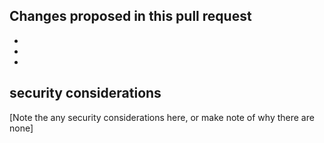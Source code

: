 <!-- markdownlint-disable-next-line MD041 -->
## Changes proposed in this pull request

-
-
-

## security considerations

[Note the any security considerations here, or make note of why there are none]
